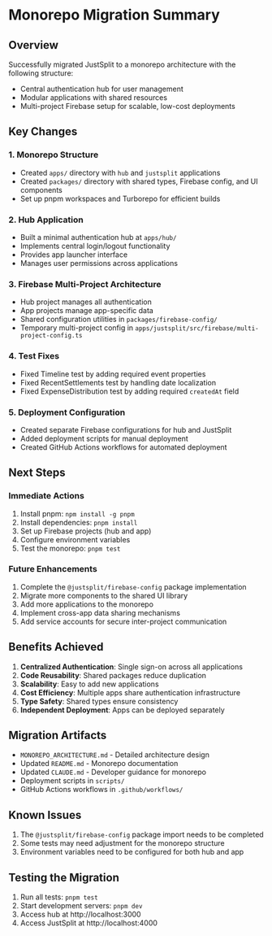 # Monorepo Migration Summary

## Overview

Successfully migrated JustSplit to a monorepo architecture with the following structure:
- Central authentication hub for user management
- Modular applications with shared resources
- Multi-project Firebase setup for scalable, low-cost deployments

## Key Changes

### 1. Monorepo Structure
- Created `apps/` directory with `hub` and `justsplit` applications
- Created `packages/` directory with shared types, Firebase config, and UI components
- Set up pnpm workspaces and Turborepo for efficient builds

### 2. Hub Application
- Built a minimal authentication hub at `apps/hub/`
- Implements central login/logout functionality
- Provides app launcher interface
- Manages user permissions across applications

### 3. Firebase Multi-Project Architecture
- Hub project manages all authentication
- App projects manage app-specific data
- Shared configuration utilities in `packages/firebase-config/`
- Temporary multi-project config in `apps/justsplit/src/firebase/multi-project-config.ts`

### 4. Test Fixes
- Fixed Timeline test by adding required event properties
- Fixed RecentSettlements test by handling date localization
- Fixed ExpenseDistribution test by adding required `createdAt` field

### 5. Deployment Configuration
- Created separate Firebase configurations for hub and JustSplit
- Added deployment scripts for manual deployment
- Created GitHub Actions workflows for automated deployment

## Next Steps

### Immediate Actions
1. Install pnpm: `npm install -g pnpm`
2. Install dependencies: `pnpm install`
3. Set up Firebase projects (hub and app)
4. Configure environment variables
5. Test the monorepo: `pnpm test`

### Future Enhancements
1. Complete the `@justsplit/firebase-config` package implementation
2. Migrate more components to the shared UI library
3. Add more applications to the monorepo
4. Implement cross-app data sharing mechanisms
5. Add service accounts for secure inter-project communication

## Benefits Achieved

1. **Centralized Authentication**: Single sign-on across all applications
2. **Code Reusability**: Shared packages reduce duplication
3. **Scalability**: Easy to add new applications
4. **Cost Efficiency**: Multiple apps share authentication infrastructure
5. **Type Safety**: Shared types ensure consistency
6. **Independent Deployment**: Apps can be deployed separately

## Migration Artifacts

- `MONOREPO_ARCHITECTURE.md` - Detailed architecture design
- Updated `README.md` - Monorepo documentation
- Updated `CLAUDE.md` - Developer guidance for monorepo
- Deployment scripts in `scripts/`
- GitHub Actions workflows in `.github/workflows/`

## Known Issues

1. The `@justsplit/firebase-config` package import needs to be completed
2. Some tests may need adjustment for the monorepo structure
3. Environment variables need to be configured for both hub and app

## Testing the Migration

1. Run all tests: `pnpm test`
2. Start development servers: `pnpm dev`
3. Access hub at http://localhost:3000
4. Access JustSplit at http://localhost:4000